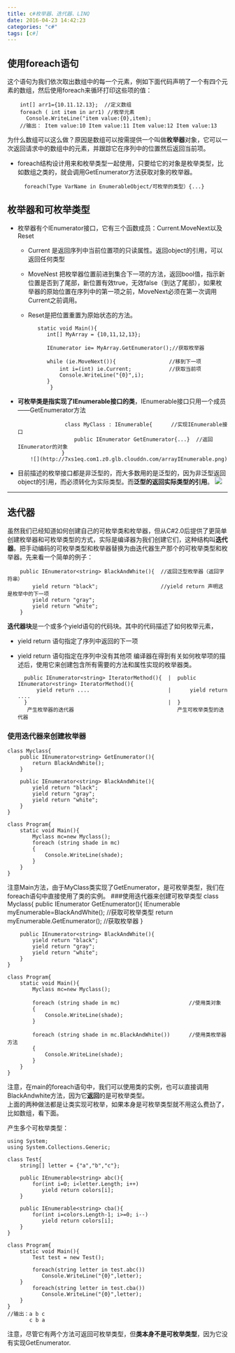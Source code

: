 ```yaml
---
title: c#枚举器、迭代器、LINQ
date: 2016-04-23 14:42:23
categories: "c#"
tags: [c#]
---
```


## 使用foreach语句
这个语句为我们依次取出数组中的每一个元素，例如下面代码声明了一个有四个元素的数组，然后使用foreach来循环打印这些项的值：

        int[] arr1={10.11.12.13};  //定义数组
        foreach ( int item in arr1) //枚举元素
          Console.WriteLine("item value:{0},item);
        //输出： Item value:10 Item value:11 Item value:12 Item value:13
为什么数组可以这么做？原因是数组可以按需提供一个叫做**枚举器**对象，它可以一次返回请求中的数组中的元素，并跟踪它在序列中的位置然后返回当前项。

* foreach结构设计用来和枚举类型一起使用，只要给它的对象是枚举类型，比如数组之类的，就会调用GetEnumerator方法获取对象的枚举器。

        foreach(Type VarName in EnumerableObject/可枚举的类型）{...}

<!-- more -->

## 枚举器和可枚举类型
*   枚举器有个IEnumerator接口，它有三个函数成员：Current.MoveNext以及Reset
    * Current 是返回序列中当前位置项的只读属性。返回object的引用，可以返回任何类型
    * MoveNest 把枚举器位置前进到集合下一项的方法，返回bool值，指示新位置是否到了尾部，新位置有效true，无效false（到达了尾部），如果枚举器的原始位置在序列中的第一项之前，MoveNext必须在第一次调用Current之前调用。
    * Reset是把位置重置为原始状态的方法。

             static void Main(){
                int[] MyArray = {10,11,12,13};
                
                IEnumerator ie= MyArray.GetEnumerator();//获取枚举器
                
                while (ie.MoveNext()){                 //移到下一项
                    int i=(int) ie.Current;            //获取当前项
                    Console.WriteLine("{0}",i); 
                }
                 }
*   **可枚举类是指实现了IEnumerable接口的类**，IEnumerable接口只用一个成员——GetEnumerator方法

                       class MyClass : IEnumerable{      //实现IEnumerable接口
                          public IEnumerator GetEnumerator{...}  //返回IEnumerator的对象
                      }           
            ![](http://7xs1eq.com1.z0.glb.clouddn.com/arrayIEnumerable.png)
*   目前描述的枚举接口都是非泛型的，而大多数用的是泛型的，因为非泛型返回object的引用，而必须转化为实际类型。而**泛型的返回实际类型的引用**。
            ![](http://7xs1eq.com1.z0.glb.clouddn.com/IEnumeratorAndIEnumerable.jpg)

---

## 迭代器
虽然我们已经知道如何创建自己的可枚举类和枚举器，但从C#2.0后提供了更简单创建枚举器和可枚举类型的方式，实际是编译器为我们创建它们，这种结构叫**迭代器**。把手动编码的可枚举类型和枚举器替换为由迭代器生产那个的可枚举类型和枚举器。先来看一个简单的例子：

        public IEnumerator<string> BlackAndWhite(){  //返回泛型枚举器（返回字符串）
            yield return "black";                    //yield return 声明这是枚举中的下一项
            yield return "gray";
            yield return "white";
        }
**迭代器块**是一个或多个yield语句的代码块。其中的代码描述了如何枚举元素，

* yield return 语句指定了序列中返回的下一项
* yield return 语句指定在序列中没有其他项
  编译器在得到有关如何枚举项的描述后，使用它来创建包含所有需要的方法和属性实现的枚举器类。

        public IEnumerator<string> IteratorMethod(){  |  public IEnumerator<string> IteratorMethod(){ 
            yield return ....                         |      yield return .... 
        }                                             |  } 
         产生枚举器的迭代器                                 产生可枚举类型的迭代器     
### 使用迭代器来创建枚举器
    class Myclass{
        public IEnumerator<string> GetEnumerator(){
            return BlackAndWhite();
        }
        
        public IEnumerator<string> BlackAndWhite(){
            yield return "black";
            yield return "gray";
            yield return "white";
        }
    }
    
    class Program{
        static void Main(){
            Myclass mc=new Myclass();
            foreach (string shade in mc)
            {
                Console.WriteLine(shade);
            }
        }
    }
注意Main方法，由于MyClass类实现了GetEnumerator，是可枚举类型，我们在foreach语句中直接使用了类的实例。
###使用迭代器来创建可枚举类型
    class Myclass{
        public IEnumerator<string> GetEnumerator(){
            IEnumerable<string> myEnumerable=BlackAndWhite(); //获取可枚举类型
            return myEnumerable.GetEnumerator();              //获取枚举器
        }
        
        public IEnumerator<string> BlackAndWhite(){
            yield return "black";
            yield return "gray";
            yield return "white";
        }
    }
    
    class Program{
        static void Main(){
            Myclass mc=new Myclass();
            
            foreach (string shade in mc)                      //使用类对象
            {
                Console.WriteLine(shade);
            }
            
            foreach (string shade in mc.BlackAndWhite())      //使用类枚举器方法
            {
                Console.WriteLine(shade);
            }
        }
    }
 注意，在main的foreach语句中，我们可以使用类的实例，也可以直接调用BlackAndwhite方法，因为它**返回**的是可枚举类型。        
 上面的两种做法都是让类实现可枚举，如果本身是可枚举类型就不用这么费劲了，比如数组，看下面。

 产生多个可枚举类型：

    using System;
    using System.Collections.Generic;
    
    class Test{
        string[] letter = {"a","b","c"};
        
        public IEnumerable<string> abc(){
            for(int i=0; i<letter.Length; i++)
               yield return colors[i];
        }
        
        public IEnumerable<string> cba(){
            for(int i=colors.Length-1; i>=0; i--)
               yield return colors[i];
        }
    }
    
    class Program{
        static void Main(){
            Test test = new Test();
            
            foreach(string letter in test.abc()) 
               Console.WriteLine("{0}",letter);
        }
            foreach(string letter in test.cba()) 
               Console.WriteLine("{0}",letter);
        }
    }
    //输出：a b c 
           c b a    
 注意，尽管它有两个方法可返回可枚举类型，但**类本身不是可枚举类型**，因为它没有实现GetEnumerator.            
​         
​         
​         